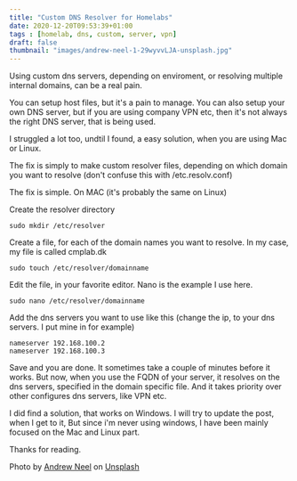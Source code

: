 ```yaml
---
title: "Custom DNS Resolver for Homelabs"
date: 2020-12-20T09:53:39+01:00
tags : [homelab, dns, custom, server, vpn]
draft: false
thumbnail: "images/andrew-neel-1-29wyvvLJA-unsplash.jpg"
---
```

Using custom dns servers, depending on enviroment, or resolving multiple internal domains, can be a real pain.

You can setup host files, but it's a pain to manage.
You can also setup your own DNS server, but if you are using company VPN etc, then it's not always the right DNS server, that is being used. 

I struggled a lot too, undtil I found, a easy solution, when you are using Mac or Linux.

The fix is simply to make custom resolver files, depending on which domain you want to resolve (don't confuse this with /etc.resolv.conf)

The fix is simple.
On MAC (it's probably the same on Linux)

Create the resolver directory
```
sudo mkdir /etc/resolver
```

Create a file, for each of the domain names you want to resolve.
In my case, my file is called cmplab.dk
```
sudo touch /etc/resolver/domainname
```

Edit the file, in your favorite editor. Nano is the example I use here.

```
sudo nano /etc/resolver/domainname
```

Add the dns servers you want to use like this (change the ip, to your dns servers. I put mine in for example)
```
nameserver 192.168.100.2
nameserver 192.168.100.3
```

Save and you are done. 
It sometimes take a couple of minutes before it works.
But now, when you use the FQDN of your server, it resolves on the dns servers, specified in the domain specific file. And it takes priority over other configures dns servers, like VPN etc. 

I did find a solution, that works on Windows. 
I will try to update the post, when I get to it, But since i'm never using windows, I have been mainly focused on the Mac and Linux part. 

Thanks for reading.

<span>Photo by <a href="https://unsplash.com/@andrewtneel?utm_source=unsplash&amp;utm_medium=referral&amp;utm_content=creditCopyText">Andrew Neel</a> on <a href="https://unsplash.com/s/photos/find-in-book?utm_source=unsplash&amp;utm_medium=referral&amp;utm_content=creditCopyText">Unsplash</a></span>